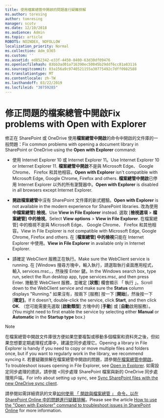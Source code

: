 ```yaml
---
title: 使用檔案總管中開啟的問題進行疑難排解
ms.author: toresing
author: tomresing
manager: scotv
ms.date: 12/10/2018
ms.audience: Admin
ms.topic: article
ROBOTS: NOINDEX, NOFOLLOW
localization_priority: Normal
ms.collection: Adm_O365
ms.custom: ''
ms.assetid: ed852342-e33f-4450-8400-63d30df09476
ms.openlocfilehash: 03bb3ad01a716390ec50845b29ddf6cc81a83116
ms.sourcegitcommit: 03a156a9c9740521155a30775492c7dff0982588
ms.translationtype: MT
ms.contentlocale: zh-TW
ms.lasthandoff: 03/22/2019
ms.locfileid: "30759285"
---
```

# <a name="fix-problems-with-open-with-explorer"></a><span data-ttu-id="f9a37-102">修正問題的檔案總管中開啟</span><span class="sxs-lookup"><span data-stu-id="f9a37-102">Fix problems with Open with Explorer</span></span>

<span data-ttu-id="f9a37-103">修正在 SharePoint 或 OneDrive 使用**檔案總管中開啟**的命令中開啟的文件庫的一般問題：</span><span class="sxs-lookup"><span data-stu-id="f9a37-103">Fix common problems with opening a document library in SharePoint or OneDrive using the **Open with Explorer** command:</span></span> 
  
- <span data-ttu-id="f9a37-104">使用 Internet Explorer 10 或 Internet Explorer 11。</span><span class="sxs-lookup"><span data-stu-id="f9a37-104">Use Internet Explorer 10 or Internet Explorer 11.</span></span> <span data-ttu-id="f9a37-105">**檔案總管中開啟**不是與 Microsoft Edge、 Google Chrome、 Firefox 和其他相容。</span><span class="sxs-lookup"><span data-stu-id="f9a37-105">**Open with Explorer** isn't compatible with Microsoft Edge, Google Chrome, Firefox and others.</span></span> <span data-ttu-id="f9a37-106">**檔案總管中開啟**已停用 Internet Explorer 以外的所有瀏覽器中。</span><span class="sxs-lookup"><span data-stu-id="f9a37-106">**Open with Explorer** is disabled in all browsers except Internet Explorer.</span></span> 
    
- <span data-ttu-id="f9a37-107">**開啟檔案總管**中沒有 SharePoint 文件庫的新式體驗。</span><span class="sxs-lookup"><span data-stu-id="f9a37-107">**Open with Explorer** is not available in the modern experience for SharePoint libraries.</span></span> <span data-ttu-id="f9a37-108">改為使用**中檔案總管] 檢視**。</span><span class="sxs-lookup"><span data-stu-id="f9a37-108">Use **View in File Explorer** instead.</span></span> <span data-ttu-id="f9a37-109">選取 [**檢視選項** \> **檔案總管] 中的檢視**。</span><span class="sxs-lookup"><span data-stu-id="f9a37-109">Select **View options** \> **View in File Explorer**.</span></span> <span data-ttu-id="f9a37-110">在檔案總管] 中的檢視不是與 Microsoft Edge、 Google Chrome、 Firefox 和其他相容。</span><span class="sxs-lookup"><span data-stu-id="f9a37-110">View in File Explorer is not compatible with Microsoft Edge, Google Chrome, Firefox and others.</span></span> <span data-ttu-id="f9a37-111">在 [**檔案總管] 中的檢視**只能在 Internet Explorer 中使用。</span><span class="sxs-lookup"><span data-stu-id="f9a37-111">**View in File Explorer** in available only in Internet Explorer.</span></span> 
    
- <span data-ttu-id="f9a37-112">請確定 WebClient 服務正在執行。</span><span class="sxs-lookup"><span data-stu-id="f9a37-112">Make sure the WebClient service is running.</span></span> <span data-ttu-id="f9a37-113">在 [Windows 搜尋方塊中，輸入執行，請選取執行桌面應用程式，輸入 services.msc，，然後按 Enter 鍵。</span><span class="sxs-lookup"><span data-stu-id="f9a37-113">In the Windows search box, type run, select the Run desktop app, type services.msc, and then press Enter.</span></span> <span data-ttu-id="f9a37-114">捲動至 WebClient 服務，並確定 [**狀態**] 欄會顯示 「 執行 」。</span><span class="sxs-lookup"><span data-stu-id="f9a37-114">Scroll down to the WebClient service and make sure the **Status** column displays "Running."</span></span> <span data-ttu-id="f9a37-115">如果沒有，按兩下 [服務] 按一下 [**開始**]，然後按一下 [**確定]**。</span><span class="sxs-lookup"><span data-stu-id="f9a37-115">If it doesn't, double-click the service, click **Start**, and then click **OK**.</span></span> <span data-ttu-id="f9a37-116">（您可能需要先選取 [**啟動類型**] 方塊中的 [**手動**] 或 [**自動**啟用服務）。</span><span class="sxs-lookup"><span data-stu-id="f9a37-116">(You might need to first enable the service by selecting either **Manual** or **Automatic** in the **Startup type** box.)</span></span> 
    
> [!NOTE]
> <span data-ttu-id="f9a37-117">在檔案總管中開啟文件庫很方便如果您要複製或移動多個檔案和資料夾之後，但如果您想要定期處理程式庫中，建議您同步處理它。</span><span class="sxs-lookup"><span data-stu-id="f9a37-117">Opening a library in File Explorer is handy if you need to copy or move multiple files and folders once, but if you want to regularly work in the library, we recommend syncing it.</span></span> <span data-ttu-id="f9a37-118">若要疑難排解在檔案總管中開啟的問題，請參閱[在檔案總管中開啟](https://go.microsoft.com/fwlink/?linkid=871665)。</span><span class="sxs-lookup"><span data-stu-id="f9a37-118">To troubleshoot issues opening in File Explorer, see [Open in Explorer](https://go.microsoft.com/fwlink/?linkid=871665).</span></span> <span data-ttu-id="f9a37-119">如需設定同步處理的資訊，請參閱 <<c0>同步處理 SharePoint 檔案與新的 OneDrive 同步處理用戶端。</span><span class="sxs-lookup"><span data-stu-id="f9a37-119">For info about setting up sync, see [Sync SharePoint files with the new OneDrive sync client](https://go.microsoft.com/fwlink/?linkid=871666).</span></span>
  
<span data-ttu-id="f9a37-120">請參閱如需詳細資訊的文章[如何使用 「 開啟與檔案總管 」 命令，以在 SharePoint Online 中的問題進行疑難排解](https://support.office.com/article/How-to-use-the-Open-with-Explorer-command-to-troubleshoot-issues-in-SharePoint-Online-87155331-0c92-4224-a4c1-da5c21c4ade4)。</span><span class="sxs-lookup"><span data-stu-id="f9a37-120">Please see the article [How to use the "Open with Explorer" command to troubleshoot issues in SharePoint Online](https://support.office.com/article/How-to-use-the-Open-with-Explorer-command-to-troubleshoot-issues-in-SharePoint-Online-87155331-0c92-4224-a4c1-da5c21c4ade4) for more information.</span></span> 
  

